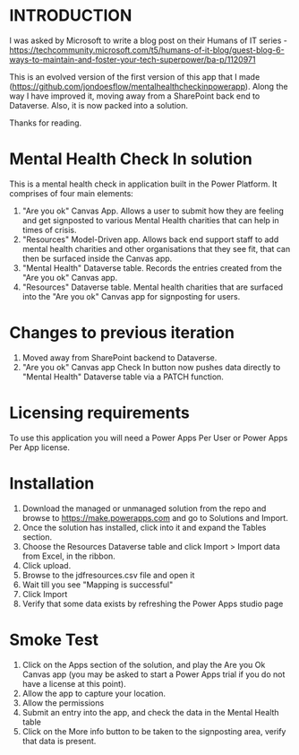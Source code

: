 # INTRODUCTION

I was asked by Microsoft to write a blog post on their Humans of IT series - https://techcommunity.microsoft.com/t5/humans-of-it-blog/guest-blog-6-ways-to-maintain-and-foster-your-tech-superpower/ba-p/1120971

This is an evolved version of the first version of this app that I made (https://github.com/jondoesflow/mentalhealthcheckinpowerapp).  Along the way I have improved it, moving away from a SharePoint back end to Dataverse. Also, it is now packed into a solution.

Thanks for reading.

# Mental Health Check In solution
This is a mental health check in application built in the Power Platform. It comprises of four main elements:

1. "Are you ok" Canvas App.  Allows a user to submit how they are feeling and get signposted to various Mental Health charities that can help in times of crisis.
2. "Resources" Model-Driven app. Allows back end support staff to add mental health charities and other organisations that they see fit, that can then be surfaced inside the Canvas app.
3. "Mental Health" Dataverse table.  Records the entries created from the "Are you ok" Canvas app.
4. "Resources" Dataverse table.  Mental health charities that are surfaced into the "Are you ok" Canvas app for signposting for users.

# Changes to previous iteration

1. Moved away from SharePoint backend to Dataverse.
2. "Are you ok" Canvas app Check In button now pushes data directly to "Mental Health" Dataverse table via a PATCH function.

# Licensing requirements

To use this application you will need a Power Apps Per User or Power Apps Per App license.

# Installation

1. Download the managed or unmanaged solution from the repo and browse to https://make.powerapps.com and go to Solutions and Import.
2. Once the solution has installed, click into it and expand the Tables section. 
3. Choose the Resources Dataverse table and click Import > Import data from Excel, in the ribbon.
4. Click upload.
5. Browse to the jdfresources.csv file and open it
6. Wait till you see "Mapping is successful"
7. Click Import
8. Verify that some data exists by refreshing the Power Apps studio page

# Smoke Test

1. Click on the Apps section of the solution, and play the Are you Ok Canvas app (you may be asked to start a Power Apps trial if you do not have a license at this point).
2. Allow the app to capture your location.
3. Allow the permissions
4. Submit an entry into the app, and check the data in the Mental Health table
5. Click on the More info button to be taken to the signposting area, verify that data is present.
